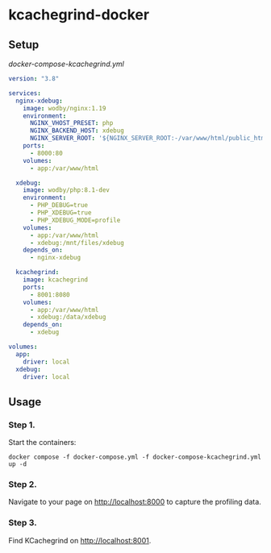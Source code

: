 # kcachegrind-docker

## Setup

*docker-compose-kcachegrind.yml*

```yaml
version: "3.8"

services:
  nginx-xdebug:
    image: wodby/nginx:1.19
    environment:
      NGINX_VHOST_PRESET: php
      NGINX_BACKEND_HOST: xdebug
      NGINX_SERVER_ROOT: '${NGINX_SERVER_ROOT:-/var/www/html/public_html}'
    ports:
      - 8000:80
    volumes:
      - app:/var/www/html

  xdebug:
    image: wodby/php:8.1-dev
    environment:
      - PHP_DEBUG=true
      - PHP_XDEBUG=true
      - PHP_XDEBUG_MODE=profile
    volumes:
      - app:/var/www/html
      - xdebug:/mnt/files/xdebug
    depends_on:
      - nginx-xdebug

  kcachegrind:
    image: kcachegrind
    ports:
      - 8001:8080
    volumes:
      - app:/var/www/html
      - xdebug:/data/xdebug
    depends_on:
      - xdebug

volumes:
  app:
    driver: local
  xdebug:
    driver: local
```

## Usage

### Step 1.

Start the containers:

```shell
docker compose -f docker-compose.yml -f docker-compose-kcachegrind.yml up -d
```

### Step 2.

Navigate to your page on [http://localhost:8000](localhost:8000) to capture the profiling data.

### Step 3.

Find KCachegrind on [http://localhost:8001](localhost:8001).
